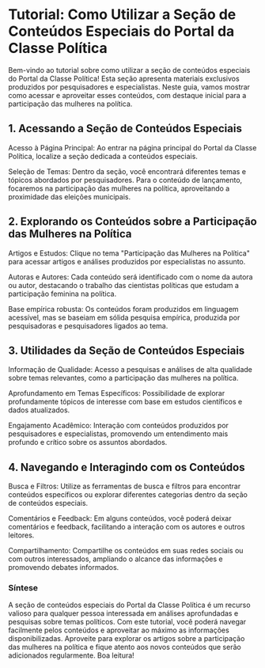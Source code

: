 # Tutorial: Como Utilizar a Seção de Conteúdos Especiais do Portal da Classe Política

Bem-vindo ao tutorial sobre como utilizar a seção de conteúdos especiais do Portal da Classe Política! Esta seção apresenta materiais exclusivos produzidos por pesquisadores e especialistas. Neste guia, vamos mostrar como acessar e aproveitar esses conteúdos, com destaque inicial para a participação das mulheres na política.

## 1. Acessando a Seção de Conteúdos Especiais

Acesso à Página Principal: Ao entrar na página principal do Portal da Classe Política, localize a seção dedicada a conteúdos especiais.

Seleção de Temas: Dentro da seção, você encontrará diferentes temas e tópicos abordados por pesquisadores. Para o conteúdo de lançamento, focaremos na participação das mulheres na política, aproveitando a proximidade das eleições municipais.

## 2. Explorando os Conteúdos sobre a Participação das Mulheres na Política

Artigos e Estudos: Clique no tema "Participação das Mulheres na Política" para acessar artigos e análises produzidos por especialistas no assunto.

Autoras e Autores: Cada conteúdo será identificado com o nome da autora ou autor, destacando o trabalho das cientistas políticas que estudam a participação feminina na política.

Base empírica robusta: Os conteúdos foram produzidos em linguagem acessível, mas se baseiam em sólida pesquisa empírica, produzida por pesquisadoras e pesquisadores ligados ao tema.

## 3. Utilidades da Seção de Conteúdos Especiais

Informação de Qualidade: Acesso a pesquisas e análises de alta qualidade sobre temas relevantes, como a participação das mulheres na política.

Aprofundamento em Temas Específicos: Possibilidade de explorar profundamente tópicos de interesse com base em estudos científicos e dados atualizados.

Engajamento Acadêmico: Interação com conteúdos produzidos por pesquisadores e especialistas, promovendo um entendimento mais profundo e crítico sobre os assuntos abordados.

## 4. Navegando e Interagindo com os Conteúdos

Busca e Filtros: Utilize as ferramentas de busca e filtros para encontrar conteúdos específicos ou explorar diferentes categorias dentro da seção de conteúdos especiais.

Comentários e Feedback: Em alguns conteúdos, você poderá deixar comentários e feedback, facilitando a interação com os autores e outros leitores.

Compartilhamento: Compartilhe os conteúdos em suas redes sociais ou com outros interessados, ampliando o alcance das informações e promovendo debates informados.

### Síntese

A seção de conteúdos especiais do Portal da Classe Política é um recurso valioso para qualquer pessoa interessada em análises aprofundadas e pesquisas sobre temas políticos. Com este tutorial, você poderá navegar facilmente pelos conteúdos e aproveitar ao máximo as informações disponibilizadas. Aproveite para explorar os artigos sobre a participação das mulheres na política e fique atento aos novos conteúdos que serão adicionados regularmente. Boa leitura!
